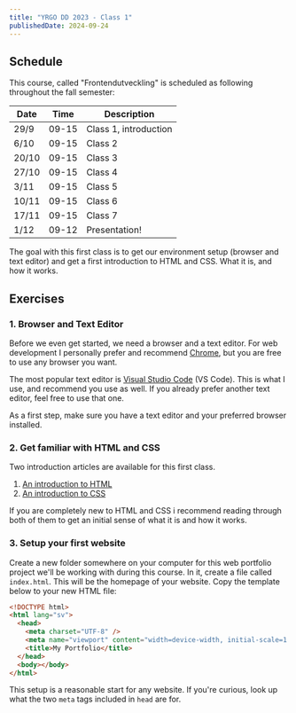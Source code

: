 ```yaml
---
title: "YRGO DD 2023 - Class 1"
publishedDate: 2024-09-24
---
```


## Schedule

This course, called "Frontendutveckling" is scheduled as following throughout the fall semester:

| Date  | Time  | Description           |
| ----- | ----- | --------------------- |
| 29/9  | 09-15 | Class 1, introduction |
| 6/10  | 09-15 | Class 2               |
| 20/10 | 09-15 | Class 3               |
| 27/10 | 09-15 | Class 4               |
| 3/11  | 09-15 | Class 5               |
| 10/11 | 09-15 | Class 6               |
| 17/11 | 09-15 | Class 7               |
| 1/12  | 09-12 | Presentation!         |

The goal with this first class is to get our environment setup (browser and text editor) and get a first introduction to HTML and CSS. What it is, and how it works.

## Exercises

### 1. Browser and Text Editor

Before we even get started, we need a browser and a text editor. For web development I personally prefer and recommend [Chrome](https://www.google.com/intl/en_sv/chrome), but you are free to use any browser you want.

The most popular text editor is [Visual Studio Code](https://code.visualstudio.com/) (VS Code). This is what I use, and recommend you use as well. If you already prefer another text editor, feel free to use that one.

As a first step, make sure you have a text editor and your preferred browser installed.

### 2. Get familiar with HTML and CSS

Two introduction articles are available for this first class.

1. [An introduction to HTML](html-intro.md)
2. [An introduction to CSS](css-intro.md)

If you are completely new to HTML and CSS i recommend reading through both of them to get an initial sense of what it is and how it works.

### 3. Setup your first website

Create a new folder somewhere on your computer for this web portfolio project we'll be working with during this course. In it, create a file called `index.html`. This will be the homepage of your website. Copy the template below to your new HTML file:

<!-- prettier-ignore -->
```html
<!DOCTYPE html>
<html lang="sv">
  <head>
    <meta charset="UTF-8" />
    <meta name="viewport" content="width=device-width, initial-scale=1.0" />
    <title>My Portfolio</title>
  </head>
  <body></body>
</html>
```

This setup is a reasonable start for any website. If you're curious, look up what the two `meta` tags included in `head` are for.
